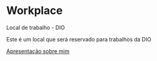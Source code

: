 # Workplace
Local de trabalho - DIO

Este é um local que será reservado para trabalhos da DIO

[Apresentação sobre mim](https://www.linkedin.com/in/pedro-j%C3%BAnior-0ba53211b/)
